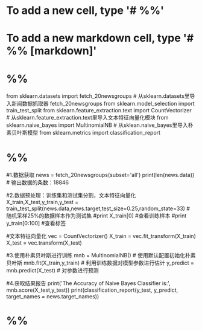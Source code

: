 # To add a new cell, type '# %%'
# To add a new markdown cell, type '# %% [markdown]'
# %%
from sklearn.datasets import fetch_20newsgroups  # 从sklearn.datasets里导入新闻数据抓取器 fetch_20newsgroups
from sklearn.model_selection import  train_test_split
from sklearn.feature_extraction.text import CountVectorizer  # 从sklearn.feature_extraction.text里导入文本特征向量化模块
from sklearn.naive_bayes import MultinomialNB     # 从sklean.naive_bayes里导入朴素贝叶斯模型
from sklearn.metrics import classification_report


# %%
#1.数据获取
news = fetch_20newsgroups(subset='all')
print(len(news.data))  # 输出数据的条数：18846

#2.数据预处理：训练集和测试集分割，文本特征向量化
X_train,X_test,y_train,y_test = train_test_split(news.data,news.target,test_size=0.25,random_state=33) # 随机采样25%的数据样本作为测试集
#print X_train[0]  #查看训练样本
#print y_train[0:100]  #查看标签

#文本特征向量化
vec = CountVectorizer()
X_train = vec.fit_transform(X_train)
X_test = vec.transform(X_test)

#3.使用朴素贝叶斯进行训练
mnb = MultinomialNB()   # 使用默认配置初始化朴素贝叶斯
mnb.fit(X_train,y_train)    # 利用训练数据对模型参数进行估计
y_predict = mnb.predict(X_test)     # 对参数进行预测

#4.获取结果报告
print('The Accuracy of Naive Bayes Classifier is:', mnb.score(X_test,y_test))
print(classification_report(y_test, y_predict, target_names = news.target_names))


# %%


